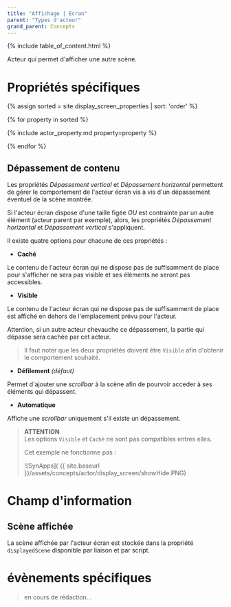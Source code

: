 ```yaml
---
title: "Affichage | Ecran"
parent: "Types d'acteur"
grand_parent: Concepts
---
```


{% include table_of_content.html %}

Acteur qui permet d'afficher une autre scène.

# Propriétés spécifiques

{% assign sorted = site.display_screen_properties | sort: 'order' %}

{% for property in sorted %}

{% include actor_property.md property=property %}

{% endfor %}

## Dépassement de contenu

Les propriétés *Dépassement vertical* et *Dépassement horizontal* permettent de gérer le comportement de l'acteur écran vis à vis d'un dépassement éventuel de la scène montrée.

Si l'acteur écran dispose d'une taille figée *OU* est contrainte par un autre élément (acteur parent par exemple), alors, les propriétés *Dépassement horizontal* et *Dépassement vertical* s'appliquent.

Il existe quatre options pour chacune de ces propriétés :
- **Caché**

Le contenu de l'acteur écran qui ne dispose pas de suffisamment de place pour s'afficher ne sera pas visible et ses éléments ne seront pas accessibles.

- **Visible**

Le contenu de l'acteur écran qui ne dispose pas de suffisamment de place est affiché en dehors de l'emplacement prévu pour l'acteur.

Attention, si un autre acteur chevauche ce dépassement, la partie qui dépasse sera cachée par cet acteur.

> Il faut noter que les deux propriétés doivent être `Visible` afin d'obtenir le comportement souhaité.

- **Défilement** *(défaut)*

Permet d'ajouter une *scrollbar* à la scène afin de pourvoir acceder à ses éléments qui dépassent.

- **Automatique**

Affiche une *scrollbar* uniquement s'il existe un dépassement.

> **ATTENTION**<br>
> Les options `Visible` et `Caché` ne sont pas compatibles entres elles.
>
> Cet exemple ne fonctionne pas :
>
> ![SynApps]( {{ site.baseurl }}/assets/concepts/actor/display_screen/showHide.PNG)

# Champ d'information

## Scène affichée
La scène affichée par l'acteur écran est stockée dans la propriété `displayedScene` disponible par liaison et par script.

# évènements spécifiques

> en cours de rédaction...
